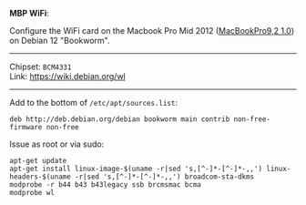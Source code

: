 **MBP WiFi**:

Configure the WiFi card on the Macbook Pro Mid 2012 ([MacBookPro9,2 1.0](https://everymac.com/systems/apple/macbook_pro/specs/macbook-pro-core-i5-2.5-13-mid-2012-unibody-usb3-specs.html)) on Debian 12 "Bookworm".
____

Chipset: `BCM4331`  
Link: https://wiki.debian.org/wl

____

Add to the bottom of `/etc/apt/sources.list`: 

```
deb http://deb.debian.org/debian bookworm main contrib non-free-firmware non-free
```
Issue as root or via sudo:
```
apt-get update
apt-get install linux-image-$(uname -r|sed 's,[^-]*-[^-]*-,,') linux-headers-$(uname -r|sed 's,[^-]*-[^-]*-,,') broadcom-sta-dkms
modprobe -r b44 b43 b43legacy ssb brcmsmac bcma
modprobe wl
```

